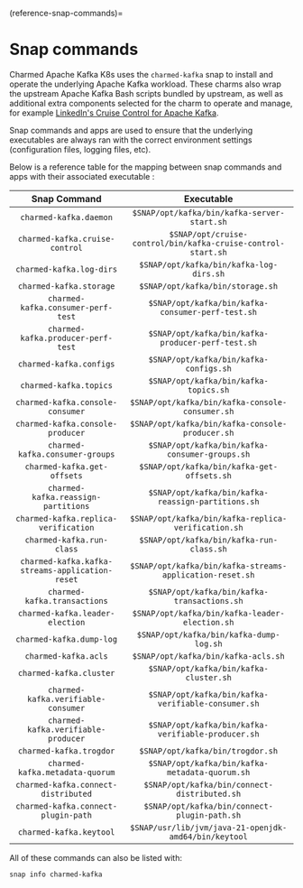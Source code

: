 (reference-snap-commands)=
# Snap commands

Charmed Apache Kafka K8s uses the `charmed-kafka` snap to install and operate the underlying Apache Kafka workload. These charms also wrap the upstream Apache Kafka Bash scripts bundled by upstream, as well as additional extra components selected for the charm to operate and manage, for example [LinkedIn's Cruise Control for Apache Kafka](https://github.com/linkedin/cruise-control).

Snap commands and apps are used to ensure that the underlying executables are always ran with the correct environment settings (configuration files, logging files, etc).

Below is a reference table for the mapping between snap commands and apps with their associated executable :

|                  Snap Command                   |                         Executable                             |
|:-----------------------------------------------:|:--------------------------------------------------------------:|
| `charmed-kafka.daemon`                          | `$SNAP/opt/kafka/bin/kafka-server-start.sh`                  |
| `charmed-kafka.cruise-control`                  | `$SNAP/opt/cruise-control/bin/kafka-cruise-control-start.sh` |
| `charmed-kafka.log-dirs`                        | `$SNAP/opt/kafka/bin/kafka-log-dirs.sh`                      |
| `charmed-kafka.storage`                         | `$SNAP/opt/kafka/bin/storage.sh`                             |
| `charmed-kafka.consumer-perf-test`              | `$SNAP/opt/kafka/bin/kafka-consumer-perf-test.sh`            |
| `charmed-kafka.producer-perf-test`              | `$SNAP/opt/kafka/bin/kafka-producer-perf-test.sh`            |
| `charmed-kafka.configs`                         | `$SNAP/opt/kafka/bin/kafka-configs.sh`                       |
| `charmed-kafka.topics`                          | `$SNAP/opt/kafka/bin/kafka-topics.sh`                        |
| `charmed-kafka.console-consumer`                | `$SNAP/opt/kafka/bin/kafka-console-consumer.sh`              |
| `charmed-kafka.console-producer`                | `$SNAP/opt/kafka/bin/kafka-console-producer.sh`              |
| `charmed-kafka.consumer-groups`                 | `$SNAP/opt/kafka/bin/kafka-consumer-groups.sh`               |
| `charmed-kafka.get-offsets`                     | `$SNAP/opt/kafka/bin/kafka-get-offsets.sh`                   |
| `charmed-kafka.reassign-partitions`             | `$SNAP/opt/kafka/bin/kafka-reassign-partitions.sh`           |
| `charmed-kafka.replica-verification`            | `$SNAP/opt/kafka/bin/kafka-replica-verification.sh`          |
| `charmed-kafka.run-class`                       | `$SNAP/opt/kafka/bin/kafka-run-class.sh`                     |
| `charmed-kafka.kafka-streams-application-reset` | `$SNAP/opt/kafka/bin/kafka-streams-application-reset.sh`     |
| `charmed-kafka.transactions`                    | `$SNAP/opt/kafka/bin/kafka-transactions.sh`                  |
| `charmed-kafka.leader-election`                 | `$SNAP/opt/kafka/bin/kafka-leader-election.sh`              |
| `charmed-kafka.dump-log`                        | `$SNAP/opt/kafka/bin/kafka-dump-log.sh`                      |
| `charmed-kafka.acls`                            | `$SNAP/opt/kafka/bin/kafka-acls.sh`                          |
| `charmed-kafka.cluster`                         | `$SNAP/opt/kafka/bin/kafka-cluster.sh`                       |
| `charmed-kafka.verifiable-consumer`             | `$SNAP/opt/kafka/bin/kafka-verifiable-consumer.sh`           |
| `charmed-kafka.verifiable-producer`             | `$SNAP/opt/kafka/bin/kafka-verifiable-producer.sh`           |
| `charmed-kafka.trogdor`                         | `$SNAP/opt/kafka/bin/trogdor.sh`                             |
| `charmed-kafka.metadata-quorum`                 | `$SNAP/opt/kafka/bin/kafka-metadata-quorum.sh`               |
| `charmed-kafka.connect-distributed`             | `$SNAP/opt/kafka/bin/connect-distributed.sh`                 |
| `charmed-kafka.connect-plugin-path`             | `$SNAP/opt/kafka/bin/connect-plugin-path.sh`                 |
| `charmed-kafka.keytool`                         | `$SNAP/usr/lib/jvm/java-21-openjdk-amd64/bin/keytool`        |

All of these commands can also be listed with:

```shell
snap info charmed-kafka
```
